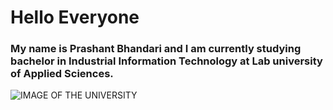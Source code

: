 # Hello Everyone

### My name is **Prashant Bhandari** and I am currently studying bachelor in Industrial Information Technology at Lab university of Applied Sciences.
![IMAGE OF THE UNIVERSITY](https://github.com/user-attachments/assets/be22721e-14b2-4d7a-a48f-3c159386be06)




